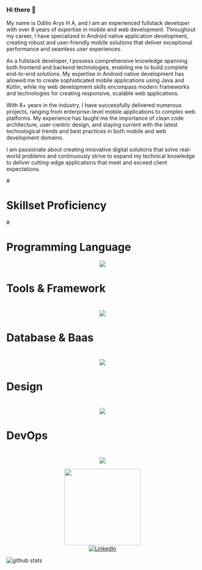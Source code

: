 ### Hi there 👋
My name is Odilio Arys H A, and I am an experienced fullstack developer with over 8 years of expertise in mobile and web development. Throughout my career, I have specialized in Android native application development, creating robust and user-friendly mobile solutions that deliver exceptional performance and seamless user experiences.

As a fullstack developer, I possess comprehensive knowledge spanning both frontend and backend technologies, enabling me to build complete end-to-end solutions. My expertise in Android native development has allowed me to create sophisticated mobile applications using Java and Kotlin, while my web development skills encompass modern frameworks and technologies for creating responsive, scalable web applications.

With 8+ years in the industry, I have successfully delivered numerous projects, ranging from enterprise-level mobile applications to complex web platforms. My experience has taught me the importance of clean code architecture, user-centric design, and staying current with the latest technological trends and best practices in both mobile and web development domains.

I am passionate about creating innovative digital solutions that solve real-world problems and continuously strive to expand my technical knowledge to deliver cutting-edge applications that meet and exceed client expectations.


#<h1>Skillset Proficiency</h1>

#<h1>Programming Language</h1>
<p align="center">
  <a href="https://skillicons.dev">
   <img src="https://skillicons.dev/icons?i=nodejs,html,css,js,java,py,androidstudio,php&perline=14"/>
  </a>
</p>


## <h1>Tools & Framework<h1>
<p align="center">
  <a href="https://skillicons.dev">
   <img src="https://skillicons.dev/icons?i=ci,laravel,django,flask&perline=14"/>
  </a>
</p>

## <h1>Database & Baas<h1>
<p align="center">
  <a href="https://skillicons.dev">
   <img src="https://skillicons.dev/icons?i=mysql,mssql,firebase&perline=14"/>
  </a>
</p>


## <h1>Design<h1>
<p align="center">
  <a href="https://skillicons.dev">
   <img src="https://skillicons.dev/icons?i=photoshop,capcut&perline=14"/>
  </a>
</p>


## <h1>DevOps<h1>
<p align="center">
  <a href="https://skillicons.dev">
   <img src="https://skillicons.dev/icons?i=ubuntu,windows,xampp&perline=14"/>
  </a>
</p>


<p align="center">
  <img src="https://i.ya-webdesign.com/images/pokemon-gif-png-6.gif" height="200px">
  <br>  
  <a href="https://www.linkedin.com/in/odilio-aziz-29693263/" target="_blank"><img src="https://img.shields.io/badge/LinkedIn-%230077B5.svg?&style=flat-square&logo=linkedin&logoColor=white" alt="LinkedIn"></a>
<br>
  
  ![github stats](https://github-readme-stats.vercel.app/api?username=odiliohafidh&show_icons=true)
</p>

<!--
**odiliohafidh/odiliohafidh** is a ✨ _special_ ✨ repository because its `README.md` (this file) appears on your GitHub profile.

Here are some ideas to get you started:

- 🔭 I’m currently working on ...
- 🌱 I’m currently learning ...
- 👯 I’m looking to collaborate on ...
- 🤔 I’m looking for help with ...
- 💬 Ask me about ...
- 📫 How to reach me: ...
- 😄 Pronouns: ...
- ⚡ Fun fact: ...
-->
